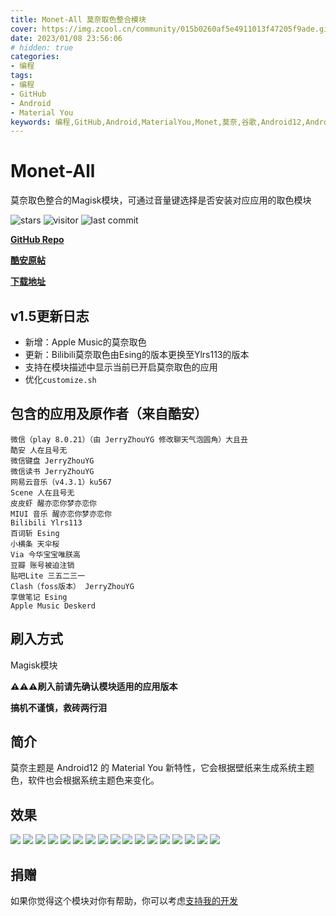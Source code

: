 ```yaml
---
title: Monet-All 莫奈取色整合模块
cover: https://img.zcool.cn/community/015b0260af5e4911013f47205f9ade.gif
date: 2023/01/08 23:56:06
# hidden: true
categories:
- 编程
tags:
- 编程
- GitHub
- Android
- Material You
keywords: 编程,GitHub,Android,MaterialYou,Monet,莫奈,谷歌,Android12,Android13
---
```

# Monet-All

莫奈取色整合的Magisk模块，可通过音量键选择是否安装对应应用的取色模块

![stars](https://img.shields.io/github/stars/YangguangZhou/Monet-All?style=flat)
![visitor](https://visitor-badge.laobi.icu/badge?page_id=Monet-All)
![last commit](https://shields.io/github/last-commit/YangguangZhou/Monet-All?style=flat)

**[GitHub Repo](https://github.com/YangguangZhou/Monet-All)**

**[酷安原帖](https://monet.jerryz.com.cn/coolapk)**

**[下载地址](https://monet.jerryz.com.cn/download)**

## v1.5更新日志
 - 新增：Apple Music的莫奈取色
 - 更新：Bilibili莫奈取色由Esing的版本更换至Ylrs113的版本
 - 支持在模块描述中显示当前已开启莫奈取色的应用
 - 优化`customize.sh`

## 包含的应用及原作者（来自酷安）
```
微信（play 8.0.21）（由 JerryZhouYG 修改聊天气泡圆角）大且丑
酷安 人在且号无
微信键盘 JerryZhouYG
微信读书 JerryZhouYG
网易云音乐（v4.3.1）ku567
Scene 人在且号无
皮皮虾 醒亦恋你梦亦恋你
MIUI 音乐 醒亦恋你梦亦恋你
Bilibili Ylrs113
百词斩 Esing
小横条 天伞桜
Via 今华宝宝唯朕高
豆瓣 账号被迫注销
贴吧Lite 三五二三一
Clash（foss版本） JerryZhouYG
享做笔记 Esing
Apple Music Deskerd
```

## 刷入方式
Magisk模块

**⚠️⚠️⚠️刷入前请先确认模块适用的应用版本**

**搞机不谨慎，救砖两行泪**

## 简介
莫奈主题是 Android12 的 Material You 新特性，它会根据壁纸来生成系统主题色，软件也会根据系统主题色来变化。

## 效果
![](https://drive.jerryz.com.cn/Photos/1.png)
![](https://drive.jerryz.com.cn/Photos/2.png)
![](https://drive.jerryz.com.cn/Photos/3.png)
![](https://drive.jerryz.com.cn/Photos/4.png)
![](https://drive.jerryz.com.cn/Photos/5.png)
![](https://drive.jerryz.com.cn/Photos/6.png)
![](https://drive.jerryz.com.cn/Photos/7.png)
![](https://drive.jerryz.com.cn/Photos/8.png)
![](https://drive.jerryz.com.cn/Photos/9.png)
![](https://drive.jerryz.com.cn/Photos/10.png)
![](https://drive.jerryz.com.cn/Photos/11.png)
![](https://drive.jerryz.com.cn/Photos/12.png)
![](https://drive.jerryz.com.cn/Photos/13.png)
![](https://drive.jerryz.com.cn/Photos/14.png)
![](https://drive.jerryz.com.cn/Photos/15.png)
![](https://drive.jerryz.com.cn/Photos/16.png)
![](https://drive.jerryz.com.cn/Photos/17.png)

## 捐赠
如果你觉得这个模块对你有帮助，你可以考虑[支持我的开发](https://pay.jerryz.com.cn/)
